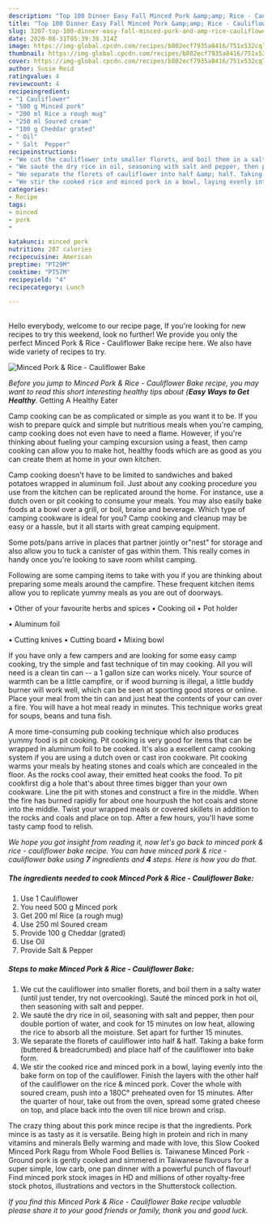 ```yaml
---
description: "Top 100 Dinner Easy Fall Minced Pork &amp;amp; Rice - Cauliflower Bake"
title: "Top 100 Dinner Easy Fall Minced Pork &amp;amp; Rice - Cauliflower Bake"
slug: 3207-top-100-dinner-easy-fall-minced-pork-and-amp-rice-cauliflower-bake
date: 2020-08-31T05:39:39.314Z
image: https://img-global.cpcdn.com/recipes/b802ecf7935a8416/751x532cq70/minced-pork-rice-cauliflower-bake-recipe-main-photo.jpg
thumbnail: https://img-global.cpcdn.com/recipes/b802ecf7935a8416/751x532cq70/minced-pork-rice-cauliflower-bake-recipe-main-photo.jpg
cover: https://img-global.cpcdn.com/recipes/b802ecf7935a8416/751x532cq70/minced-pork-rice-cauliflower-bake-recipe-main-photo.jpg
author: Susie Reid
ratingvalue: 4
reviewcount: 4
recipeingredient:
- "1 Cauliflower"
- "500 g Minced pork"
- "200 ml Rice a rough mug"
- "250 ml Soured cream"
- "100 g Cheddar grated"
- " Oil"
- " Salt  Pepper"
recipeinstructions:
- "We cut the cauliflower into smaller florets, and boil them in a salty water (until just tender, try not overcooking). Sauté the minced pork in hot oil, then seasoning with salt and pepper."
- "We sauté the dry rice in oil, seasoning with salt and pepper, then pour double portion of water, and cook for 15 minutes on low heat, allowing the rice to absorb all the moisture. Set apart for further 15 minutes."
- "We separate the florets of cauliflower into half &amp; half. Taking a bake form (buttered &amp; breadcrumbed) and place half of the cauliflower into bake form."
- "We stir the cooked rice and minced pork in a bowl, laying evenly into the bake form on top of the cauliflower. Finish the layers with the other half of the cauliflower on the rice &amp; minced pork. Cover the whole with soured cream, push into a 180C° preheated oven for 15 minutes. After the quarter of hour, take out from the oven, spread some grated cheese on top, and place back into the oven till nice brown and crisp."
categories:
- Recipe
tags:
- minced
- pork
- 

katakunci: minced pork  
nutrition: 287 calories
recipecuisine: American
preptime: "PT29M"
cooktime: "PT57M"
recipeyield: "4"
recipecategory: Lunch

---
```

<br>
Hello everybody, welcome to our recipe page, If you're looking for new recipes to try this weekend, look no further! We provide you only the perfect Minced Pork &amp; Rice - Cauliflower Bake recipe here. We also have wide variety of recipes to try.
<br>


![Minced Pork &amp; Rice - Cauliflower Bake](https://img-global.cpcdn.com/recipes/b802ecf7935a8416/751x532cq70/minced-pork-rice-cauliflower-bake-recipe-main-photo.jpg)

<i>Before you jump to Minced Pork &amp; Rice - Cauliflower Bake recipe, you may want to read this short interesting healthy tips about {<strong>Easy Ways to Get Healthy</strong>.</i>
Getting A Healthy Eater

    
Camp cooking can be as complicated or simple as you want it to be. If you wish to prepare quick and simple but nutritious meals when you're camping, camp cooking does not even have to need a flame. However, if you're thinking about fueling your camping excursion using a feast, then camp cooking can allow you to make hot, healthy foods which are as good as you can create them at home in your own kitchen.

Camp cooking doesn't have to be limited to sandwiches and baked potatoes wrapped in aluminum foil.  Just about any cooking procedure you use from the kitchen can be replicated around the home. For instance, use a dutch oven or pit cooking to consume your meals. You may also easily bake foods at a bowl over a grill, or boil, braise and beverage. Which type of camping cookware is ideal for you? Camp cooking and cleanup may be easy or a hassle, but it all starts with great camping equipment.

Some pots/pans arrive in places that partner jointly or"nest" for storage and also allow you to tuck a canister of gas within them. This really comes in handy once you're looking to save room whilst camping.

Following are some camping items to take with you if you are thinking about preparing some meals around the campfire. These frequent kitchen items allow you to replicate yummy meals as you are out of doorways.


• Other of your favourite herbs and spices
• Cooking oil
• Pot holder

• Aluminum foil

• Cutting knives
• Cutting board
• Mixing bowl


If you have only a few campers and are looking for some easy camp cooking, try the simple and fast technique of tin may cooking. All you will need is a clean tin can -- a 1 gallon size can works nicely. Your source of warmth can be a little campfire, or if wood burning is illegal, a little buddy burner will work well, which can be seen at sporting good stores or online. Place your meal from the tin can and just heat the contents of your can over a fire. You will have a hot meal ready in minutes.  This technique works great for soups, beans and tuna fish.

A more time-consuming pub cooking technique which also produces yummy food is pit cooking. Pit cooking is very good for items that can be wrapped in aluminum foil to be cooked.  It's also a excellent camp cooking system if you are using a dutch oven or cast iron cookware. Pit cooking warms your meals by heating stones and coals which are concealed in the floor. As the rocks cool away, their emitted heat cooks the food. To pit cookfirst dig a hole that's about three times bigger than your own cookware. Line the pit with stones and construct a fire in the middle. When the fire has burned rapidly for about one hourpush the hot coals and stone into the middle. Twist your wrapped meals or covered skillets in addition to the rocks and coals and place on top. After a few hours, you'll have some tasty camp food to relish.


<i>We hope you got insight from reading it, now let's go back to minced pork &amp; rice - cauliflower bake recipe. You can have minced pork &amp; rice - cauliflower bake using <strong>7</strong> ingredients and <strong>4</strong> steps. Here is how you do that.
</i>

##### The ingredients needed to cook Minced Pork &amp; Rice - Cauliflower Bake:

1. Use 1 Cauliflower
1. You need 500 g Minced pork
1. Get 200 ml Rice (a rough mug)
1. Use 250 ml Soured cream
1. Provide 100 g Cheddar (grated)
1. Use  Oil
1. Provide  Salt &amp; Pepper


##### Steps to make Minced Pork &amp; Rice - Cauliflower Bake:

1. We cut the cauliflower into smaller florets, and boil them in a salty water (until just tender, try not overcooking). Sauté the minced pork in hot oil, then seasoning with salt and pepper.
1. We sauté the dry rice in oil, seasoning with salt and pepper, then pour double portion of water, and cook for 15 minutes on low heat, allowing the rice to absorb all the moisture. Set apart for further 15 minutes.
1. We separate the florets of cauliflower into half &amp; half. Taking a bake form (buttered &amp; breadcrumbed) and place half of the cauliflower into bake form.
1. We stir the cooked rice and minced pork in a bowl, laying evenly into the bake form on top of the cauliflower. Finish the layers with the other half of the cauliflower on the rice &amp; minced pork. Cover the whole with soured cream, push into a 180C° preheated oven for 15 minutes. After the quarter of hour, take out from the oven, spread some grated cheese on top, and place back into the oven till nice brown and crisp.


The crazy thing about this pork mince recipe is that the ingredients. Pork mince is as tasty as it is versatile. Being high in protein and rich in many vitamins and minerals Belly warming and made with love, this Slow Cooked Minced Pork Ragu from Whole Food Bellies is. Taiwanese Minced Pork - Ground pork is gently cooked and simmered in Taiwanese flavours for a super simple, low carb, one pan dinner with a powerful punch of flavour! Find minced pork stock images in HD and millions of other royalty-free stock photos, illustrations and vectors in the Shutterstock collection. 

<i>If you find this Minced Pork &amp; Rice - Cauliflower Bake recipe valuable please share it to your good friends or family, thank you and good luck.</i>
